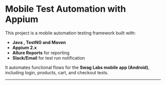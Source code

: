 # Mobile Test Automation with Appium

This project is a mobile automation testing framework built with:
- **Java , TestNG and Maven**
- **Appium 2.x**
- **Allure Reports** for reporting
- **Slack/Email** for test run notification


It automates functional flows for the **Swag Labs mobile app (Android)**, including login, products, cart, and checkout tests.

---

